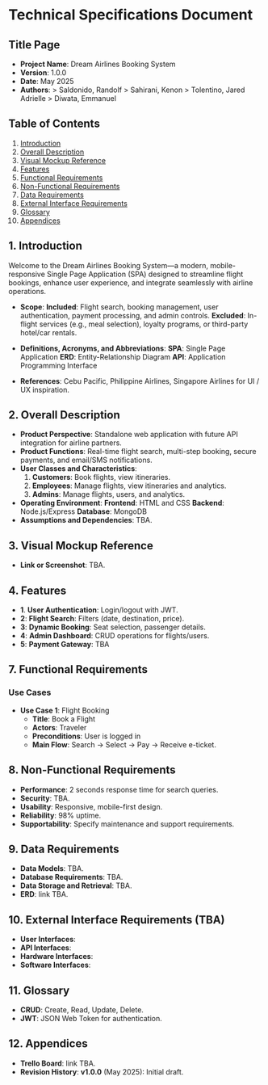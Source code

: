 # Technical Specifications Document

## Title Page
- **Project Name**: Dream Airlines Booking System
- **Version**: 1.0.0
- **Date**: May 2025
- **Authors**: 
      > Saldonido, Randolf
      > Sahirani, Kenon
      > Tolentino, Jared Adrielle
      > Diwata, Emmanuel

## Table of Contents
1. [Introduction](#1-introduction)
2. [Overall Description](#2-overall-description)
3. [Visual Mockup Reference](#3-visual-mockup-reference)
4. [Features](#4-features)
5. [Functional Requirements](#7-functional-requirements)
6. [Non-Functional Requirements](#8-non-functional-requirements)
7. [Data Requirements](#9-data-requirements)
8. [External Interface Requirements](#10-external-interface-requirements)
9. [Glossary](#11-glossary)
10. [Appendices](#12-appendices)

## 1. Introduction
Welcome to the Dream Airlines Booking System—a modern, mobile-responsive Single Page Application (SPA) designed to streamline flight bookings, enhance user experience, and integrate seamlessly with airline operations.

- **Scope**:
  **Included**: Flight search, booking management, user authentication, payment processing, and admin controls.
  **Excluded**: In-flight services (e.g., meal selection), loyalty programs, or third-party hotel/car rentals.

- **Definitions, Acronyms, and Abbreviations**:
  **SPA**: Single Page Application
  **ERD**: Entity-Relationship Diagram
  **API**: Application Programming Interface

- **References**: Cebu Pacific, Philippine Airlines, Singapore Airlines for UI / UX inspiration.

## 2. Overall Description
- **Product Perspective**: Standalone web application with future API integration for airline partners.
- **Product Functions**: Real-time flight search, multi-step booking, secure payments, and email/SMS notifications.
- **User Classes and Characteristics**:
  1. **Customers**: Book flights, view itineraries.
  2. **Employees**: Manage flights, view itineraries and analytics.
  3. **Admins**: Manage flights, users, and analytics.
- **Operating Environment**:
  **Frontend**: HTML and CSS
  **Backend**: Node.js/Express
  **Database**: MongoDB
- **Assumptions and Dependencies**: TBA.

## 3. Visual Mockup Reference
- **Link or Screenshot**: TBA.

## 4. Features
- **1**. **User Authentication**: Login/logout with JWT.
- **2**: **Flight Search**: Filters (date, destination, price).
- **3**: **Dynamic Booking**: Seat selection, passenger details.
- **4**: **Admin Dashboard**: CRUD operations for flights/users.
- **5**: **Payment Gateway**: TBA

## 7. Functional Requirements
### Use Cases
- **Use Case 1**: Flight Booking
  - **Title**: Book a Flight
  - **Actors**: Traveler
  - **Preconditions**: User is logged in
  - **Main Flow**: Search → Select → Pay → Receive e-ticket.

## 8. Non-Functional Requirements
- **Performance**: 2 seconds response time for search queries.
- **Security**: TBA.
- **Usability**: Responsive, mobile-first design.
- **Reliability**: 98% uptime.
- **Supportability**: Specify maintenance and support requirements.

## 9. Data Requirements
- **Data Models**: TBA.
- **Database Requirements**: TBA.
- **Data Storage and Retrieval**: TBA.
- **ERD**: link TBA.

## 10. External Interface Requirements (TBA)
- **User Interfaces**: 
- **API Interfaces**:
- **Hardware Interfaces**: 
- **Software Interfaces**: 

## 11. Glossary
- **CRUD**: Create, Read, Update, Delete.
- **JWT**: JSON Web Token for authentication.

## 12. Appendices
- **Trello Board**: link TBA.
- **Revision History**: 
  **v1.0.0** (May 2025): Initial draft.